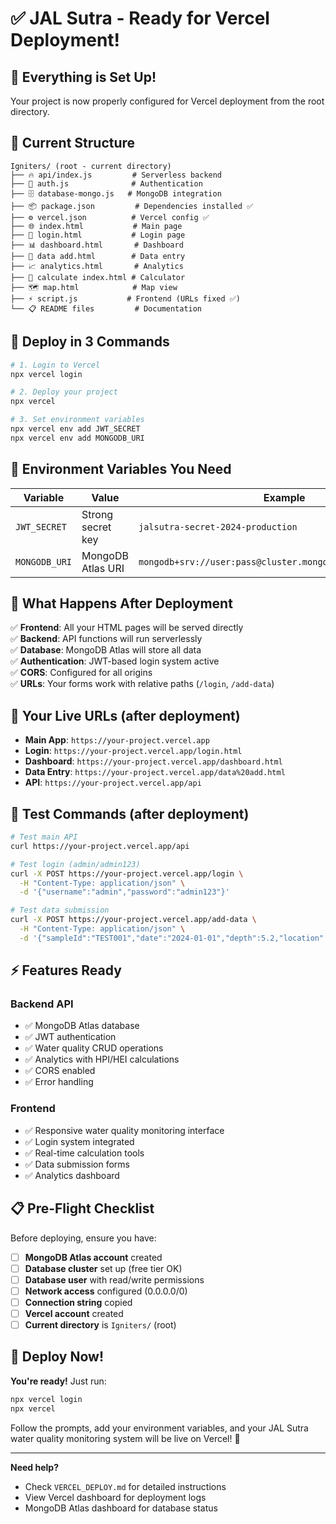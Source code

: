# ✅ JAL Sutra - Ready for Vercel Deployment!

## 🎉 Everything is Set Up!

Your project is now properly configured for Vercel deployment from the root directory.

## 📁 Current Structure

```
Igniters/ (root - current directory)
├── 🔥 api/index.js         # Serverless backend
├── 🔐 auth.js              # Authentication
├── 🗄️ database-mongo.js   # MongoDB integration
├── 📦 package.json         # Dependencies installed ✅
├── ⚙️ vercel.json          # Vercel config ✅
├── 🌐 index.html           # Main page
├── 🔑 login.html           # Login page  
├── 📊 dashboard.html       # Dashboard
├── 📝 data add.html        # Data entry
├── 📈 analytics.html       # Analytics
├── 🧮 calculate index.html # Calculator
├── 🗺️ map.html            # Map view
├── ⚡ script.js           # Frontend (URLs fixed ✅)
└── 📋 README files         # Documentation
```

## 🚀 Deploy in 3 Commands

```bash
# 1. Login to Vercel
npx vercel login

# 2. Deploy your project  
npx vercel

# 3. Set environment variables
npx vercel env add JWT_SECRET
npx vercel env add MONGODB_URI
```

## 🔧 Environment Variables You Need

| Variable | Value | Example |
|----------|-------|---------|
| `JWT_SECRET` | Strong secret key | `jalsutra-secret-2024-production` |
| `MONGODB_URI` | MongoDB Atlas URI | `mongodb+srv://user:pass@cluster.mongodb.net/water_quality` |

## 🎯 What Happens After Deployment

✅ **Frontend**: All your HTML pages will be served directly  
✅ **Backend**: API functions will run serverlessly  
✅ **Database**: MongoDB Atlas will store all data  
✅ **Authentication**: JWT-based login system active  
✅ **CORS**: Configured for all origins  
✅ **URLs**: Your forms work with relative paths (`/login`, `/add-data`)  

## 🔗 Your Live URLs (after deployment)

- **Main App**: `https://your-project.vercel.app`
- **Login**: `https://your-project.vercel.app/login.html`
- **Dashboard**: `https://your-project.vercel.app/dashboard.html`
- **Data Entry**: `https://your-project.vercel.app/data%20add.html`
- **API**: `https://your-project.vercel.app/api`

## 🧪 Test Commands (after deployment)

```bash
# Test main API
curl https://your-project.vercel.app/api

# Test login (admin/admin123)  
curl -X POST https://your-project.vercel.app/login \
  -H "Content-Type: application/json" \
  -d '{"username":"admin","password":"admin123"}'

# Test data submission
curl -X POST https://your-project.vercel.app/add-data \
  -H "Content-Type: application/json" \
  -d '{"sampleId":"TEST001","date":"2024-01-01","depth":5.2,"location":"Test Location","metals":{"lead":0.005,"cadmium":0.001,"chromium":0.02,"arsenic":0.003,"mercury":0.002}}'
```

## ⚡ Features Ready

### Backend API
- ✅ MongoDB Atlas database  
- ✅ JWT authentication
- ✅ Water quality CRUD operations
- ✅ Analytics with HPI/HEI calculations
- ✅ CORS enabled
- ✅ Error handling

### Frontend
- ✅ Responsive water quality monitoring interface
- ✅ Login system integrated
- ✅ Real-time calculation tools
- ✅ Data submission forms
- ✅ Analytics dashboard

## 📋 Pre-Flight Checklist

Before deploying, ensure you have:

- [ ] **MongoDB Atlas account** created
- [ ] **Database cluster** set up (free tier OK)
- [ ] **Database user** with read/write permissions
- [ ] **Network access** configured (0.0.0.0/0)
- [ ] **Connection string** copied
- [ ] **Vercel account** created
- [ ] **Current directory** is `Igniters/` (root)

## 🚀 Deploy Now!

**You're ready!** Just run:

```bash
npx vercel login
npx vercel
```

Follow the prompts, add your environment variables, and your JAL Sutra water quality monitoring system will be live on Vercel! 🎉

---

**Need help?** 
- Check `VERCEL_DEPLOY.md` for detailed instructions
- View Vercel dashboard for deployment logs  
- MongoDB Atlas dashboard for database status
